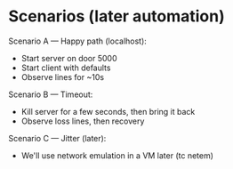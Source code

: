 # Scenarios (later automation)

Scenario A — Happy path (localhost):
  - Start server on door 5000
  - Start client with defaults
  - Observe lines for ~10s

Scenario B — Timeout:
  - Kill server for a few seconds, then bring it back
  - Observe loss lines, then recovery

Scenario C — Jitter (later):
  - We'll use network emulation in a VM later (tc netem)

